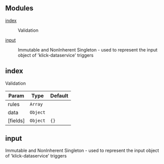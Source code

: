 ## Modules

<dl>
<dt><a href="#module_index">index</a></dt>
<dd><p>Validation</p>
</dd>
<dt><a href="#module_input">input</a></dt>
<dd><p>Immutable and NonInherent Singleton - used to represent the input object of
&#39;klick-dataservice&#39; triggers</p>
</dd>
</dl>

<a name="module_index"></a>

## index
Validation


| Param | Type | Default |
| --- | --- | --- |
| rules | <code>Array</code> |  | 
| data | <code>Object</code> |  | 
| [fields] | <code>Object</code> | <code>{}</code> | 

<a name="module_input"></a>

## input
Immutable and NonInherent Singleton - used to represent the input object of
'klick-dataservice' triggers

